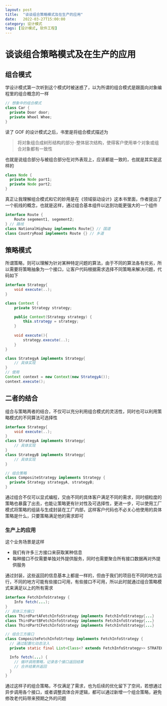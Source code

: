 ```yaml
---
layout: post
title:  "谈谈组合策略模式及在生产的应用"
date:   2022-03-27T15:00:00
category: 设计模式
tags: [设计模式, 软件工程]
---
```


# 谈谈组合策略模式及在生产的应用

## 组合模式

学设计模式第一次听到这个模式时被迷惑了，以为所谓的组合模式是跟面向对象编程里的组合概念的一样

```java
// 想象中的组合模式
class Car {
  private Door door;
  private Wheel Whee;
}
```

读了 GOF 的设计模式之后，书里是将组合模式描述为

> 将对象组合成树形结构的部分-整体层次结构，使得客户使用单个对象或组合对象都有一致性

也就是说组合部分与被组合部分在对外表现上，应该都是一致的，也就是其实是这样的

```java
class Node {
  private Node part1;
  private Node part2;
}
```

真正让我理解组合模式和它的妙用是在《领域驱动设计》这本书里面，作者提出了一个航线的概念，也就是这样，通过组合基本组件以达到功能更强大的一个组件

```java
interface Route {
    Route segement1, segement2;
} // 路线
class NationalHighway implements Route{} // 国道
class CountryRoad implements Route {} // 乡道
```

## 策略模式

所谓策略，则可以理解为针对某种特定问题的算法，由于不同的算法各有优劣，所以需要将策略抽象为一个接口，让客户代码根据需求选择不同策略来解决问题，代码如下

```java
interface Strategy{
    void execute(..);
}

class Context {
    private Strategy strategy;

    public Context(Strategy strategy) {
        this.strategy = strategy;
    }
    
    void execute(){
        strategy.execute(..);
    }
}

class StrategyA implements Strategy{
    // 具体实现
}
// 使用
Context context = new Context(new StrategyA());
context.execute();
```

## 二者的结合

组合与策略两者的结合，不仅可以充分利用组合模式的灵活性，同时也可以利用策略模式的不同算法可选择性

```java
interface Strategy{
    void execute(..);
}
class StrategyA implements Strategy{
    // 具体实现
}
class StrategyB implements Strategy{
    // 具体实现
}

// 组合策略
class CompositeStrategy implements Strategy {
  private Strategy strategyA, strategyB;
}
```

通过组合不仅可以显式编程，交由不同的具体客户满足不同的需求，同时细粒度的策略也暴露了出去，也能让策略更有针对性及可选择性，更进一步，可以使用工厂模式将策略的组装与生成封装在工厂内部，这样客户代码也不必关心他使用的具体策略是什么，只要策略满足他的需求即可

### 生产上的应用

这个业务场景是这样

- 我们有许多三方接口来获取某种信息
- 每种接口不仅需要单独对外提供服务，同时也需要聚合所有接口数据再对外提供服务

通过封装，这些返回的信息基本上都是一样的，但由于我们的项目在不同的地方运行，不同的地方可能有些接口可用，有些接口不可用，所以此时就通过组合策略模式来满足以上的所有需求

```java
interface FetchInfoStrategy {
    Info fetch(...);
}
// 具体三方接口
class ThirdPartAFetchInfoStrategy implements FetchInfoStrategy{...}
class ThirdPartBFetchInfoStrategy implements FetchInfoStrategy{...}
class ThirdPartCFetchInfoStrategy implements FetchInfoStrategy{...}

// 组合三方接口
class CompositeFetchInfoStrtegy implements FetchInfoStrategy {
  // 通过配置化动态注入
  private static final List<Class<? extends FetchInfoStrategy>> STRATEGY_LIST;

  Info fetch(...) {
    // 循环调用策略，记录各个接口返回结果
    // 合并结果并返回
  }
}
```

通过这样子的组合策略，不仅满足了需求，也为后续的优化留下了空间，若想通过异步调用各个接口，或者调整具体合并逻辑，都可以通过新增一个组合策略，避免修改老代码带来预期之外的问题
